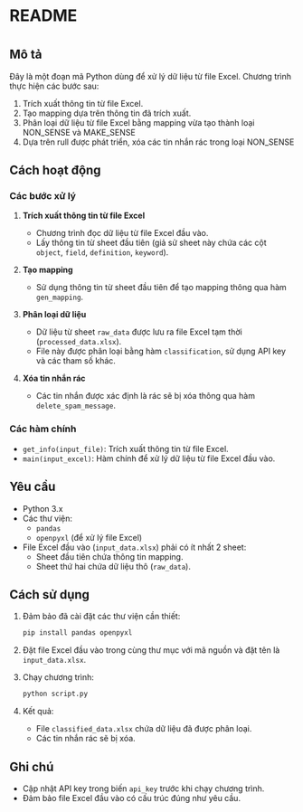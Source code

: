 # README  
#

## Mô tả  

Đây là một đoạn mã Python dùng để xử lý dữ liệu từ file Excel. Chương trình thực hiện các bước sau:  

1. Trích xuất thông tin từ file Excel.  
2. Tạo mapping dựa trên thông tin đã trích xuất.  
3. Phân loại dữ liệu từ file Excel bằng mapping vừa tạo thành loại NON_SENSE và MAKE_SENSE
4. Dựa trên rull được phát triển, xóa các tin nhắn rác trong loại NON_SENSE

## Cách hoạt động  

### Các bước xử lý  

1. **Trích xuất thông tin từ file Excel**  
    - Chương trình đọc dữ liệu từ file Excel đầu vào.  
    - Lấy thông tin từ sheet đầu tiên (giả sử sheet này chứa các cột `object`, `field`, `definition`, `keyword`).  

2. **Tạo mapping**  
    - Sử dụng thông tin từ sheet đầu tiên để tạo mapping thông qua hàm `gen_mapping`.  

3. **Phân loại dữ liệu**  
    - Dữ liệu từ sheet `raw_data` được lưu ra file Excel tạm thời (`processed_data.xlsx`).  
    - File này được phân loại bằng hàm `classification`, sử dụng API key và các tham số khác.  

4. **Xóa tin nhắn rác**  
    - Các tin nhắn được xác định là rác sẽ bị xóa thông qua hàm `delete_spam_message`.  

### Các hàm chính  

- `get_info(input_file)`: Trích xuất thông tin từ file Excel.  
- `main(input_excel)`: Hàm chính để xử lý dữ liệu từ file Excel đầu vào.  

## Yêu cầu  

- Python 3.x  
- Các thư viện:  
  - `pandas`  
  - `openpyxl` (để xử lý file Excel)  
- File Excel đầu vào (`input_data.xlsx`) phải có ít nhất 2 sheet:  
  - Sheet đầu tiên chứa thông tin mapping.  
  - Sheet thứ hai chứa dữ liệu thô (`raw_data`).  

## Cách sử dụng  

1. Đảm bảo đã cài đặt các thư viện cần thiết:  
    ```bash  
    pip install pandas openpyxl  
    ```  

2. Đặt file Excel đầu vào trong cùng thư mục với mã nguồn và đặt tên là `input_data.xlsx`.  

3. Chạy chương trình:  
    ```bash  
    python script.py  
    ```  

4. Kết quả:  
    - File `classified_data.xlsx` chứa dữ liệu đã được phân loại.  
    - Các tin nhắn rác sẽ bị xóa.  

## Ghi chú  

- Cập nhật API key trong biến `api_key` trước khi chạy chương trình.  
- Đảm bảo file Excel đầu vào có cấu trúc đúng như yêu cầu.  
